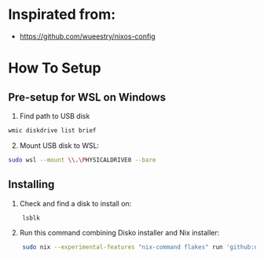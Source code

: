 # Inspirated from:
- https://github.com/wueestry/nixos-config


# How To Setup

## Pre-setup for WSL on Windows
1. Find path to USB disk
```sh
wmic diskdrive list brief
```

2. Mount USB disk to WSL:
```sh
sudo wsl --mount \\.\PHYSICALDRIVE0 --bare
```

## Installing
1. Check and find a disk to install on:
```sh
    lsblk
```

2. Run this command combining Disko installer and Nix installer:
```sh
    sudo nix --experimental-features "nix-command flakes" run 'github:nix-community/disko#disko-install' -- --flake '/mnt/c/Users/ezy/Desktop/nixos#eznix' --disk main /dev/sdc
```